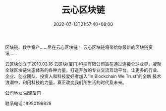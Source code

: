 ﻿---
weight: 
title: "云心区块链"
description: "区块链、数字资产……尽在云心区块链！ 云心区块链将带给你最新的区块链资讯……"
date: 2022-07-13T21:57:40+08:00
lastmod: 2022-07-13T16:45:40+08:00
draft: false
authors: ["yangsi"]
featuredImage: "yunxinqukuailian.jpg"
link: "http://mp.weixin.qq.com/profile?src=3&timestamp=1657689877&ver=1&signature=tmPQIi14fBuk4aCHdQbVlOhgbuYXVXrL2WnAgvNPKwI5x9IjqqrEIomT9DcL-RgWRlN6uORAr8*7zpy7TRzmBw=="
tags: ["微信公众号","云心区块链"]
categories: ["navigation"]
navigation: ["微信公众号"]
lightgallery: true
toc: true
pinned: false
recommend: false
recommend1: false
---
区块链、数字资产……尽在云心区块链！ 云心区块链将带给你最新的区块链资讯……

云区块创立于2010.03.16
云区块(厦门)科技有限公司旨在通过连接全球业界，凝聚全球区块链生态体系的各种力量，打造开放的专业交流互动平台。让更多的行业、企业、创业团队、投资人和科技爱好者加入“In Blockchain We Trust”的全新 技术浪潮中，利用科技的力量，真正改变我们所生活的时代及未来。

公司地址:福建厦门

联系电话:18950199828

